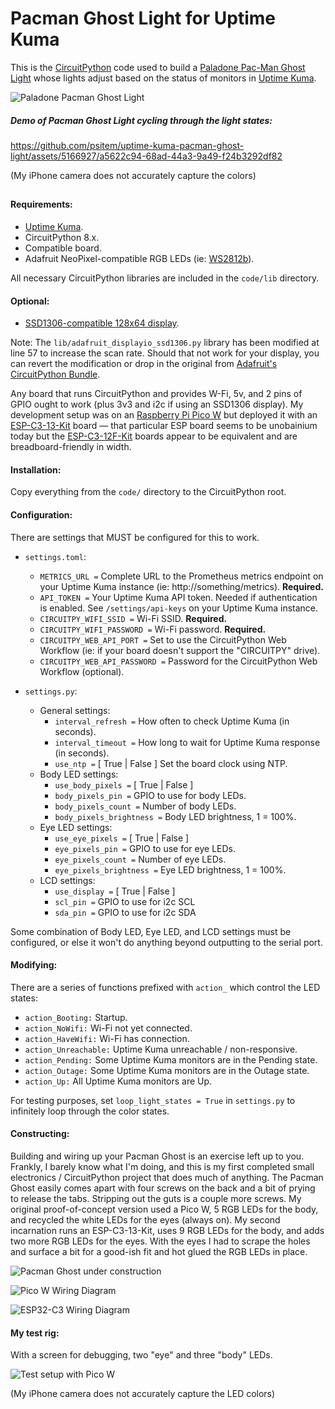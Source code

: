 # Pacman Ghost Light for Uptime Kuma

This is the [CircuitPython](https://circuitpython.org/) code used to build a [Paladone Pac-Man Ghost Light](https://amzn.to/49Cp8EF) whose lights adjust based on the status of monitors in [Uptime Kuma](https://uptime.kuma.pet/).

![Paladone Pacman Ghost Light](https://github.com/psitem/uptime-kuma-pacman-ghost-light/assets/5166927/01f93dea-0421-4b2c-8a7d-51fc4c953045)

##### Demo of Pacman Ghost Light cycling through the light states:

https://github.com/psitem/uptime-kuma-pacman-ghost-light/assets/5166927/a5622c94-68ad-44a3-9a49-f24b3292df82

(My iPhone camera does not accurately capture the colors)

##

#### Requirements: 
  - [Uptime Kuma](https://uptime.kuma.pet/).
  - CircuitPython 8.x.
  - Compatible board.
  - Adafruit NeoPixel-compatible RGB LEDs (ie: [WS2812b](https://amzn.to/43dU3Vh)).

All necessary CircuitPython libraries are included in the `code/lib` directory.

#### Optional:
  - [SSD1306-compatible 128x64 display](https://amzn.to/48IWCA0).

Note: The `lib/adafruit_displayio_ssd1306.py` library has been modified at line 57 to increase the scan rate. Should that not work for your display, you can revert the modification or drop in the original from [Adafruit's CircuitPython Bundle](https://github.com/adafruit/Adafruit_CircuitPython_Bundle).

Any board that runs CircuitPython and provides W-Fi, 5v, and 2 pins of GPIO ought to work (plus 3v3 and i2c if using an SSD1306 display). My development setup was on an [Raspberry Pi Pico W](https://www.raspberrypi.com/products/raspberry-pi-pico/?variant=raspberry-pi-pico-w) but deployed it with an [ESP-C3-13-Kit](https://amzn.to/3wOrRMG) board — that particular ESP board seems to be unobainium today but the [ESP-C3-12F-Kit](https://amzn.to/3PgFWsz) boards appear to be equivalent and are breadboard-friendly in width.

#### Installation:

Copy everything from the `code/` directory to the CircuitPython root.

#### Configuration:

There are settings that MUST be configured for this to work.

* `settings.toml`:

  * `METRICS_URL =` Complete URL to the Prometheus metrics endpoint on your Uptime Kuma instance (ie: http://something/metrics). __Required.__
  * `API_TOKEN =` Your Uptime Kuma API token. Needed if authentication is enabled. See `/settings/api-keys` on your Uptime Kuma instance.
  * `CIRCUITPY_WIFI_SSID =` Wi-Fi SSID. __Required.__
  * `CIRCUITPY_WIFI_PASSWORD =` Wi-Fi password. __Required.__
  * `CIRCUITPY_WEB_API_PORT =` Set to use the CircuitPython Web Workflow (ie: if your board doesn't support the "CIRCUITPY" drive).
  * `CIRCUITPY_WEB_API_PASSWORD =` Password for the CircuitPython Web Workflow (optional).

* `settings.py`:
  * General settings:
    * `interval_refresh =` How often to check Uptime Kuma (in seconds).
    * `interval_timeout =` How long to wait for Uptime Kuma response (in seconds).
    * `use_ntp =` [ True | False ] Set the board clock using NTP.
  * Body LED settings:
    * `use_body_pixels =` [ True | False ]
    * `body_pixels_pin =` GPIO to use for body LEDs.
    * `body_pixels_count =` Number of body LEDs.
    * `body_pixels_brightness =` Body LED brightness, 1 = 100%.
  * Eye LED settings:
    * `use_eye_pixels =` [ True | False ]
    * `eye_pixels_pin =` GPIO to use for eye LEDs.
    * `eye_pixels_count =` Number of eye LEDs.
    * `eye_pixels_brightness =` Eye LED brightness, 1 = 100%.
  * LCD settings:
    * `use_display =` [ True | False ]
    * `scl_pin =` GPIO to use for i2c SCL
    * `sda_pin =` GPIO to use for i2c SDA

Some combination of Body LED, Eye LED, and LCD settings must be configured, or else it won't do anything beyond outputting to the serial port.

#### Modifying:

There are a series of functions prefixed with `action_` which control the LED states:

* `action_Booting:` Startup.
* `action_NoWifi:` Wi-Fi not yet connected.
* `action_HaveWifi:` Wi-Fi has connection.
* `action_Unreachable:` Uptime Kuma unreachable / non-responsive.
* `action_Pending:` Some Uptime Kuma monitors are in the Pending state.
* `action_Outage:` Some Uptime Kuma monitors are in the Outage state.
* `action_Up:` All Uptime Kuma monitors are Up.

For testing purposes, set `loop_light_states = True` in `settings.py` to infinitely loop through the color states.

#### Constructing:

Building and wiring up your Pacman Ghost is an exercise left up to you. Frankly, I barely know what I'm doing, and this is my first completed small electronics / CircuitPython project that does much of anything. The Pacman Ghost easily comes apart with four screws on the back and a bit of prying to release the tabs. Stripping out the guts is a couple more screws. My original proof-of-concept version used a Pico W, 5 RGB LEDs for the body, and recycled the white LEDs for the eyes (always on). My second incarnation runs an ESP-C3-13-Kit, uses 9 RGB LEDs for the body, and adds two more RGB LEDs for the eyes. With the eyes I had to scrape the holes and surface a bit for a good-ish fit and hot glued the RGB LEDs in place.

![Pacman Ghost under construction](https://github.com/psitem/uptime-kuma-pacman-ghost-light/assets/5166927/0ee3dd5a-2fd9-4adf-ad54-b71aa3c7dfbf)

![Pico W Wiring Diagram](https://github.com/psitem/uptime-kuma-pacman-ghost-light/assets/5166927/37aa07a6-465d-4368-a10d-21b6c707957e)

![ESP32-C3 Wiring Diagram](https://github.com/psitem/uptime-kuma-pacman-ghost-light/assets/5166927/8ada1c2f-d1fb-48da-a2e1-20f49ff6b936)

#### My test rig:

With a screen for debugging, two "eye" and three "body" LEDs.

![Test setup with Pico W](https://github.com/psitem/uptime-kuma-pacman-ghost-light/assets/5166927/cf1119aa-5878-41fa-96da-d2a0e75dbe5c)

(My iPhone camera does not accurately capture the LED colors)
